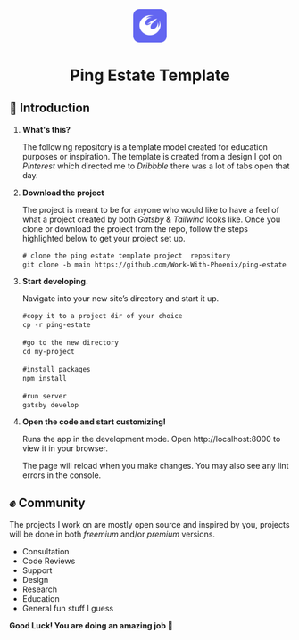 <p align="center">
  <a href="#">
    <img alt="Work With Phoenix" src="https://github.com/Work-With-Phoenix/gatsby-tailwind-startup/raw/main/src/images/phoenix-logo.svg" width="60" style="margin-top: .8rem"/>
  </a>
</p>
<h1 align="center">
 Ping Estate Template
</h1>

## 👀 Introduction

1.  **What's this?**

    The following repository is a template model created for education purposes or inspiration. The template is created from a design I got on *Pinterest* which directed me to *Dribbble* there was a lot of tabs open that day.
          

2.  **Download the project**
    
    The project is meant to be for anyone who would like to have a feel of what a project created by both *Gatsby* & *Tailwind* looks like. Once you clone or download the project from the repo, follow the steps highlighted below to get your project set up.
    ```shell
    # clone the ping estate template project  repository
    git clone -b main https://github.com/Work-With-Phoenix/ping-estate
    ```

3.  **Start developing.**

    Navigate into your new site’s directory and start it up.

    ```shell
    #copy it to a project dir of your choice
    cp -r ping-estate

    #go to the new directory
    cd my-project

    #install packages
    npm install

    #run server
    gatsby develop 
    ```

4.  **Open the code and start customizing!**

    Runs the app in the development mode.
    Open http://localhost:8000 to view it in your browser.

    The page will reload when you make changes.
    You may also see any lint errors in the console.



## ✊ Community
The projects I work on are mostly open source and inspired by you, projects will be done in both *freemium* and/or *premium* versions.

* Consultation
* Code Reviews
* Support 
* Design
* Research
* Education
* General fun stuff I guess


**Good Luck! You are doing an amazing job  🤗**
